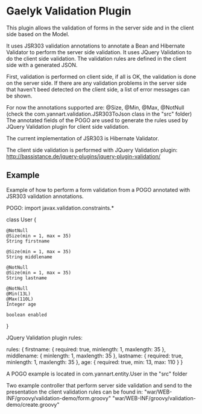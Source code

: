 Gaelyk Validation Plugin
====

This plugin allows the validation of forms in the server side and in the client side based on the Model.

It uses JSR303 validation annotations to annotate a Bean and Hibernate Validator to perform the server side validation. It uses JQuery Validation to do the client side validation.
The validation rules are defined in the client side with a generated JSON.

First, validation is performed on client side, if all is OK, the validation is done on the server side.
If there are any validation problems in the server side that haven't beed detected on the client side, a list of error messages can be shown.

For now the annotations supported are: @Size, @Min, @Max, @NotNull (check the com.yannart.validation.JSR303ToJson class in the "src" folder)
The annotated fields of the POGO are used to generate the rules used by JQuery Validation plugin for client side validation.

The current implementation of JSR303 is Hibernate Validator.

The client side validation is performed with JQuery Validation plugin: http://bassistance.de/jquery-plugins/jquery-plugin-validation/


Example
-------

Example of how to perform a form validation from a POGO annotated with JSR303 validation annotations.


POGO:
import javax.validation.constraints.*

class User {

	@NotNull
	@Size(min = 1, max = 35)
	String firstname

	@Size(min = 1, max = 35)
	String middlename

    @NotNull
	@Size(min = 1, max = 35)
	String lastname

	@NotNull
	@Min(13L)
	@Max(110L)
	Integer age

	boolean enabled
}

JQuery Validation plugin rules:

rules: {
	firstname: {
		required: true,
		minlength: 1,
		maxlength: 35
	},
	middlename: {
		minlength: 1,
		maxlength: 35
	},
	lastname: {
		required: true,
		minlength: 1,
		maxlength: 35
	},
	age: {
		required: true,
		min: 13,
		max: 110
	}
}

A POGO example is located in com.yannart.entity.User in the "src" folder

Two example controller that perform server side validation and send to the presentation the client validation rules can be found in:
"war/WEB-INF/groovy/validation-demo/form.groovy"
"war/WEB-INF/groovy/validation-demo/create.groovy"
